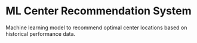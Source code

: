 # ML Center Recommendation System
Machine learning model to recommend optimal center locations based on historical performance data.
